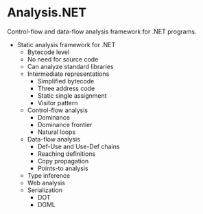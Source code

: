 # Analysis.NET #

Control-flow and data-flow analysis framework for .NET programs.

+ Static analysis framework for .NET
    * Bytecode level
    * No need for source code
    * Can analyze standard libraries
    + Intermediate representations
        * Simplified bytecode
        * Three address code
        * Static single assignment
        * Visitor pattern
    + Control-flow analysis
        * Dominance
        * Dominance frontier
        * Natural loops
    + Data-flow analysis
        * Def-Use and Use-Def chains
        * Reaching definitions
        * Copy propagation
        * Points-to analysis
    * Type inference
    * Web analysis
    + Serialization
        * DOT
        * DGML